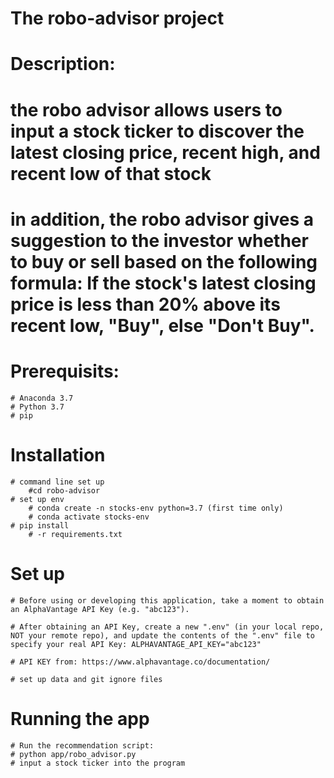 # The robo-advisor project

# Description: 
# the robo advisor allows users to input a stock ticker to discover the latest closing price, recent high, and recent low of that stock

# in addition, the robo advisor gives a suggestion to the investor whether to buy or sell based on the following formula: If the stock's latest closing price is less than 20% above its recent low, "Buy", else "Don't Buy".

# Prerequisits:
    # Anaconda 3.7
    # Python 3.7
    # pip

# Installation
    # command line set up
        #cd robo-advisor
    # set up env
        # conda create -n stocks-env python=3.7 (first time only)
        # conda activate stocks-env
    # pip install
        # -r requirements.txt
# Set up
    # Before using or developing this application, take a moment to obtain an AlphaVantage API Key (e.g. "abc123").

    # After obtaining an API Key, create a new ".env" (in your local repo, NOT your remote repo), and update the contents of the ".env" file to specify your real API Key: ALPHAVANTAGE_API_KEY="abc123"

    # API KEY from: https://www.alphavantage.co/documentation/   

    # set up data and git ignore files

# Running the app
    # Run the recommendation script:
    # python app/robo_advisor.py
    # input a stock ticker into the program
